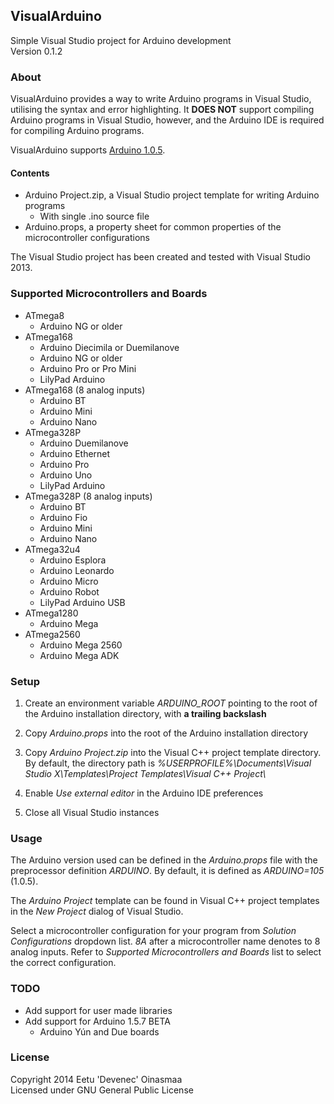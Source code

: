 ## VisualArduino

Simple Visual Studio project for Arduino development  
Version 0.1.2


### About

VisualArduino provides a way to write Arduino programs in Visual Studio, utilising the syntax and error highlighting.
It **DOES NOT** support compiling Arduino programs in Visual Studio, however, and the Arduino IDE is required for
compiling Arduino programs.

VisualArduino supports <a href="http://arduino.cc/en/Main/Software" target="_blank">Arduino 1.0.5</a>.


#### Contents

+ Arduino Project.zip, a Visual Studio project template for writing Arduino programs
  + With single .ino source file
+ Arduino.props, a property sheet for common properties of the microcontroller configurations

The Visual Studio project has been created and tested with Visual Studio 2013.


### Supported Microcontrollers and Boards

+ ATmega8
  + Arduino NG or older
+ ATmega168
  + Arduino Diecimila or Duemilanove
  + Arduino NG or older
  + Arduino Pro or Pro Mini
  + LilyPad Arduino
+ ATmega168 (8 analog inputs)
  + Arduino BT
  + Arduino Mini
  + Arduino Nano
+ ATmega328P
  + Arduino Duemilanove
  + Arduino Ethernet
  + Arduino Pro
  + Arduino Uno
  + LilyPad Arduino
+ ATmega328P (8 analog inputs)
  + Arduino BT
  + Arduino Fio
  + Arduino Mini
  + Arduino Nano
+ ATmega32u4
  + Arduino Esplora
  + Arduino Leonardo
  + Arduino Micro
  + Arduino Robot
  + LilyPad Arduino USB
+ ATmega1280
  + Arduino Mega
+ ATmega2560
  + Arduino Mega 2560
  + Arduino Mega ADK


### Setup

1. Create an environment variable *ARDUINO_ROOT* pointing to the root of the Arduino installation directory, with
   **a trailing backslash**

2. Copy *Arduino.props* into the root of the Arduino installation directory

3. Copy *Arduino Project.zip* into the Visual C++ project template directory. By default, the directory path is
   *%USERPROFILE%\\Documents\\Visual Studio X\\Templates\\Project Templates\\Visual C++ Project\\*

4. Enable *Use external editor* in the Arduino IDE preferences

5. Close all Visual Studio instances


### Usage

The Arduino version used can be defined in the *Arduino.props* file with the preprocessor definition *ARDUINO*. By
default, it is defined as *ARDUINO=105* (1.0.5).

The *Arduino Project* template can be found in Visual C++ project templates in the *New Project* dialog of Visual
Studio.

Select a microcontroller configuration for your program from *Solution Configurations* dropdown list. *8A* after a
microcontroller name denotes to 8 analog inputs. Refer to *Supported Microcontrollers and Boards* list to select the
correct configuration.


### TODO

+ Add support for user made libraries
+ Add support for Arduino 1.5.7 BETA
  + Arduino Yún and Due boards


### License

Copyright 2014 Eetu 'Devenec' Oinasmaa  
Licensed under GNU General Public License
